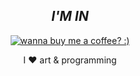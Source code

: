 <h2 align="center"><i>I'M IN</i></h2>
<p align="center">  
  <a href="https://www.designbyhumans.com/shop/going-up/1311195/?utm_source=ap_widget&amp;utm_medium=tools&amp;utm_campaign=equan">  
       <img src="https://cdn.designbyhumans.com/product_images/p/1311195.65.4ccfeS7ayBAA-650x650-b-p.png" alt="wanna buy me a coffee? :)"/>
  </a>
</p>

<p align="center">I ❤️ art & programming</p>

